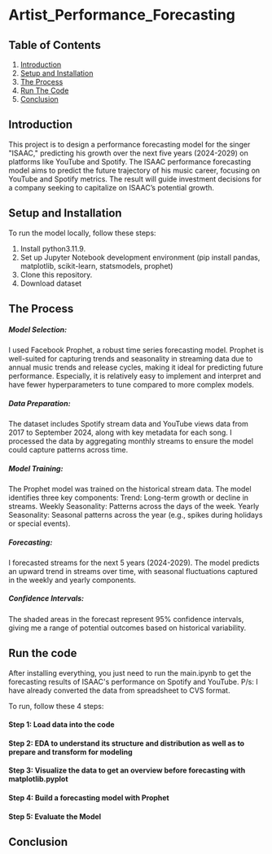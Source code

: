 # Artist_Performance_Forecasting

## Table of Contents
1. [Introduction](#introduction)
2. [Setup and Installation](#setup-and-installation)
3. [The Process](#the-process)
4. [Run The Code](#run-the-code)
5. [Conclusion](#conclusion)

## Introduction
This project is to design a performance forecasting model for the singer "ISAAC," predicting his growth over the next five years (2024-2029) on platforms like YouTube and Spotify. The ISAAC performance forecasting model aims to predict the future trajectory of his music career, focusing on YouTube and Spotify metrics. The result will guide investment decisions for a company seeking to capitalize on ISAAC’s potential growth.

## Setup and Installation
To run the model locally, follow these steps:

1. Install python3.11.9.
2. Set up Jupyter Notebook development environment (pip install pandas, matplotlib, scikit-learn, statsmodels, prophet)
3. Clone this repository.
4. Download dataset

## The Process
##### Model Selection:  
I used Facebook Prophet, a robust time series forecasting model. Prophet is well-suited for capturing trends and seasonality in streaming data due to annual music trends and release cycles, making it ideal for predicting future performance. Especially, it is relatively easy to implement and interpret and have fewer hyperparameters to tune compared to more complex models.

##### Data Preparation:  
The dataset includes Spotify stream data and YouTube views data from 2017 to September 2024, along with key metadata for each song.
I processed the data by aggregating monthly streams to ensure the model could capture patterns across time.

##### Model Training:  
The Prophet model was trained on the historical stream data.
The model identifies three key components:
Trend: Long-term growth or decline in streams.
Weekly Seasonality: Patterns across the days of the week.
Yearly Seasonality: Seasonal patterns across the year (e.g., spikes during holidays or special events).

##### Forecasting:  
I forecasted streams for the next 5 years (2024-2029).
The model predicts an upward trend in streams over time, with seasonal fluctuations captured in the weekly and yearly components.

##### Confidence Intervals:  
The shaded areas in the forecast represent 95% confidence intervals, giving me a range of potential outcomes based on historical variability.

## Run the code
After installing everything, you just need to run the main.ipynb to get the forecasting results of ISAAC's performance on Spotify and YouTube. 
P/s: I have already converted the data from spreadsheet to CVS format.

To run, follow these 4 steps:
#### Step 1: Load data into the code  
#### Step 2: EDA to understand its structure and distribution as well as to prepare and transform for modeling     
#### Step 3: Visualize the data to get an overview before forecasting with matplotlib.pyplot  
#### Step 4: Build a forecasting model with Prophet  
#### Step 5: Evaluate the Model

## Conclusion

